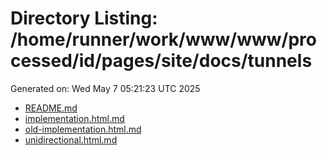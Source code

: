 # Directory Listing: /home/runner/work/www/www/processed/id/pages/site/docs/tunnels
Generated on: Wed May  7 05:21:23 UTC 2025

- [README.md](README.md)
- [implementation.html.md](implementation.html.md)
- [old-implementation.html.md](old-implementation.html.md)
- [unidirectional.html.md](unidirectional.html.md)
